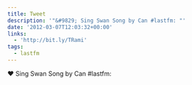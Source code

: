 ```yaml
---
title: Tweet
description: '"&#9829; Sing Swan Song by Can #lastfm: "'
date: '2012-03-07T12:03:32+00:00'
links:
  - 'http://bit.ly/TRami'
tags:
  - lastfm
---
```

&#9829; Sing Swan Song by Can #lastfm: 

